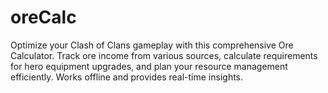 # oreCalc
Optimize your Clash of Clans gameplay with this comprehensive Ore Calculator. Track ore income from various sources, calculate requirements for hero equipment upgrades, and plan your resource management efficiently. Works offline and provides real-time insights.
